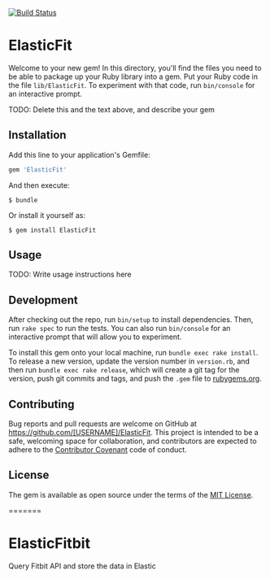[![Build Status](https://travis-ci.org/GentryTech/ElasticFit.svg?branch=master)](https://travis-ci.org/GentryTech/ElasticFit)

# ElasticFit

Welcome to your new gem! In this directory, you'll find the files you need to be able to package up your Ruby library into a gem. Put your Ruby code in the file `lib/ElasticFit`. To experiment with that code, run `bin/console` for an interactive prompt.

TODO: Delete this and the text above, and describe your gem

## Installation

Add this line to your application's Gemfile:

```ruby
gem 'ElasticFit'
```

And then execute:

    $ bundle

Or install it yourself as:

    $ gem install ElasticFit

## Usage

TODO: Write usage instructions here

## Development

After checking out the repo, run `bin/setup` to install dependencies. Then, run `rake spec` to run the tests. You can also run `bin/console` for an interactive prompt that will allow you to experiment.

To install this gem onto your local machine, run `bundle exec rake install`. To release a new version, update the version number in `version.rb`, and then run `bundle exec rake release`, which will create a git tag for the version, push git commits and tags, and push the `.gem` file to [rubygems.org](https://rubygems.org).

## Contributing

Bug reports and pull requests are welcome on GitHub at https://github.com/[USERNAME]/ElasticFit. This project is intended to be a safe, welcoming space for collaboration, and contributors are expected to adhere to the [Contributor Covenant](http://contributor-covenant.org) code of conduct.


## License

The gem is available as open source under the terms of the [MIT License](http://opensource.org/licenses/MIT).

=======
# ElasticFitbit
Query Fitbit API and store the data in Elastic
